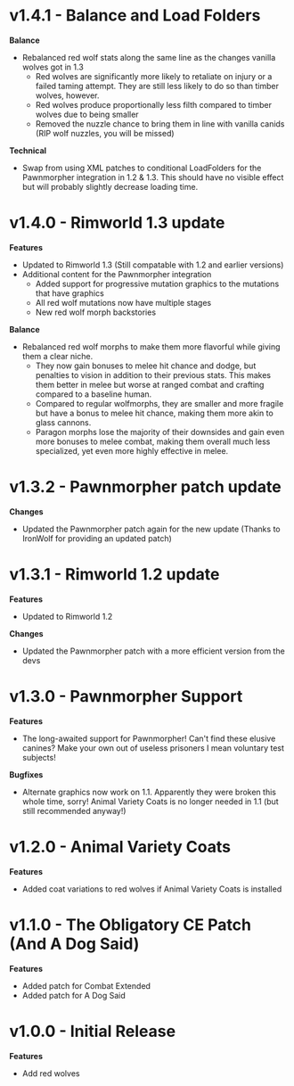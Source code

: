 # v1.4.1 - Balance and Load Folders
**Balance**
- Rebalanced red wolf stats along the same line as the changes vanilla wolves got in 1.3
  - Red wolves are significantly more likely to retaliate on injury or a failed taming attempt.  They are still less likely to do so than timber wolves, however.
  - Red wolves produce proportionally less filth compared to timber wolves due to being smaller
  - Removed the nuzzle chance to bring them in line with vanilla canids (RIP wolf nuzzles, you will be missed)

**Technical**
- Swap from using XML patches to conditional LoadFolders for the Pawnmorpher integration in 1.2 & 1.3.  This should have no visible effect but will probably slightly decrease loading time.
  

# v1.4.0 - Rimworld 1.3 update
**Features**
- Updated to Rimworld 1.3 (Still compatable with 1.2 and earlier versions)
- Additional content for the Pawnmorpher integration
  - Added support for progressive mutation graphics to the mutations that have graphics
  - All red wolf mutations now have multiple stages
  - New red wolf morph backstories
  
**Balance**
- Rebalanced red wolf morphs to make them more flavorful while giving them a clear niche.
  - They now gain bonuses to melee hit chance and dodge, but penalties to vision in addition to their previous stats.  This makes them better in melee but worse at ranged combat and crafting compared to a baseline human.
  - Compared to regular wolfmorphs, they are smaller and more fragile but have a bonus to melee hit chance, making them more akin to glass cannons.
  - Paragon morphs lose the majority of their downsides and gain even more bonuses to melee combat, making them overall much less specialized, yet even more highly effective in melee.
  


# v1.3.2 - Pawnmorpher patch update
**Changes**
- Updated the Pawnmorpher patch again for the new update (Thanks to IronWolf for providing an updated patch)


# v1.3.1 - Rimworld 1.2 update
**Features**
- Updated to Rimworld 1.2

**Changes**
- Updated the Pawnmorpher patch with a more efficient version from the devs


# v1.3.0 - Pawnmorpher Support
**Features**
- The long-awaited support for Pawnmorpher!  Can't find these elusive canines?  Make your own out of useless prisoners I mean voluntary test subjects!

**Bugfixes**
- Alternate graphics now work on 1.1.  Apparently they were broken this whole time, sorry!
  Animal Variety Coats is no longer needed in 1.1 (but still recommended anyway!)


# v1.2.0 - Animal Variety Coats
**Features**
- Added coat variations to red wolves if Animal Variety Coats is installed


# v1.1.0 - The Obligatory CE Patch (And A Dog Said)
**Features**
- Added patch for Combat Extended
- Added patch for A Dog Said


# v1.0.0 - Initial Release
**Features**
- Add red wolves
